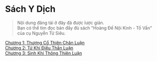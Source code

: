 # Sách Y Dịch

> Nội dung đăng tải ở đây đã được lược giản.  
> Bạn có thể tìm đọc bản đầy đủ sách "Hoàng Đế Nội Kinh - Tố Vấn" của cụ Nguyễn
> Tử Siêu.

[Chương 1: Thượng Cổ Thiên Chân Luận](https://github.com/thaicuc/sach-y-dich/blob/master/contents/01-thuong-co-thien-chan-luan.md)  
[Chương 2: Tứ Khí Điều Thần Luận](https://github.com/thaicuc/sach-y-dich/blob/master/contents/02-tu-khi-dieu-than-luan.md)  
[Chương 3: Sinh Khí Thông Thiên Luận](https://github.com/thaicuc/sach-y-dich/blob/master/contents/03-sinh-khi-thong-thien-luan.md)
